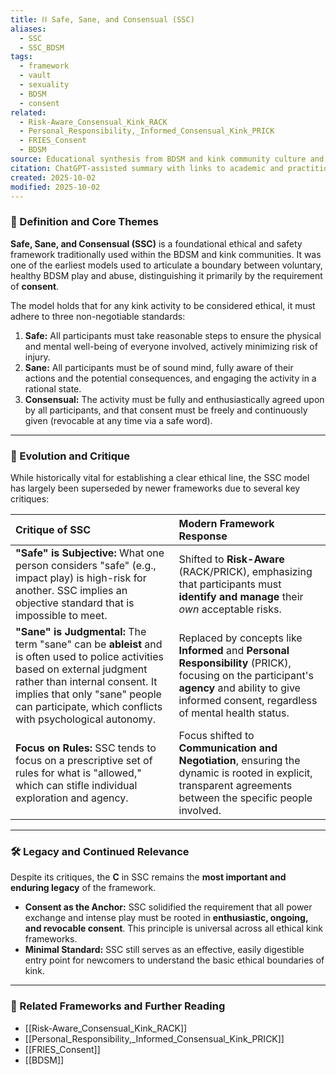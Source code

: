 ```yaml
---
title: ⛓️ Safe, Sane, and Consensual (SSC)
aliases:
  - SSC
  - SSC_BDSM
tags:
  - framework
  - vault
  - sexuality
  - BDSM
  - consent
related:
  - Risk-Aware_Consensual_Kink_RACK
  - Personal_Responsibility,_Informed_Consensual_Kink_PRICK
  - FRIES_Consent
  - BDSM
source: Educational synthesis from BDSM and kink community culture and literature (The older, traditional model)
citation: ChatGPT-assisted summary with links to academic and practitioner materials
created: 2025-10-02
modified: 2025-10-02
---
```

### 🧩 Definition and Core Themes

**Safe, Sane, and Consensual (SSC)** is a foundational ethical and safety framework traditionally used within the BDSM and kink communities. It was one of the earliest models used to articulate a boundary between voluntary, healthy BDSM play and abuse, distinguishing it primarily by the requirement of **consent**.

The model holds that for any kink activity to be considered ethical, it must adhere to three non-negotiable standards:

1.  **Safe:** All participants must take reasonable steps to ensure the physical and mental well-being of everyone involved, actively minimizing risk of injury.
2.  **Sane:** All participants must be of sound mind, fully aware of their actions and the potential consequences, and engaging the activity in a rational state.
3.  **Consensual:** The activity must be fully and enthusiastically agreed upon by all participants, and that consent must be freely and continuously given (revocable at any time via a safe word).

***

### 🌿 Evolution and Critique

While historically vital for establishing a clear ethical line, the SSC model has largely been superseded by newer frameworks due to several key critiques:

| Critique of SSC | Modern Framework Response |
| :--- | :--- |
| **"Safe" is Subjective:** What one person considers "safe" (e.g., impact play) is high-risk for another. SSC implies an objective standard that is impossible to meet. | Shifted to **Risk-Aware** (RACK/PRICK), emphasizing that participants must **identify and manage** their *own* acceptable risks. |
| **"Sane" is Judgmental:** The term "sane" can be **ableist** and is often used to police activities based on external judgment rather than internal consent. It implies that only "sane" people can participate, which conflicts with psychological autonomy. | Replaced by concepts like **Informed** and **Personal Responsibility** (PRICK), focusing on the participant's **agency** and ability to give informed consent, regardless of mental health status. |
| **Focus on Rules:** SSC tends to focus on a prescriptive set of rules for what is "allowed," which can stifle individual exploration and agency. | Focus shifted to **Communication and Negotiation**, ensuring the dynamic is rooted in explicit, transparent agreements between the specific people involved. |

***

### 🛠️ Legacy and Continued Relevance

Despite its critiques, the **C** in SSC remains the **most important and enduring legacy** of the framework.

-   **Consent as the Anchor:** SSC solidified the requirement that all power exchange and intense play must be rooted in **enthusiastic, ongoing, and revocable consent**. This principle is universal across all ethical kink frameworks.
-   **Minimal Standard:** SSC still serves as an effective, easily digestible entry point for newcomers to understand the basic ethical boundaries of kink.

---

### 🔗 Related Frameworks and Further Reading

-   [[Risk-Aware_Consensual_Kink_RACK]]
-   [[Personal_Responsibility,_Informed_Consensual_Kink_PRICK]]
-   [[FRIES_Consent]]
-   [[BDSM]]